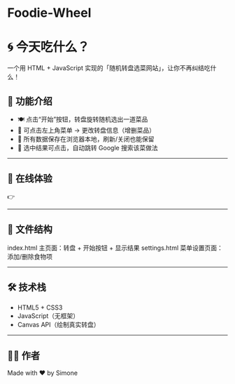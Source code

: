 # Foodie-Wheel
# 🌀 今天吃什么？

一个用 HTML + JavaScript 实现的「随机转盘选菜网站」，让你不再纠结吃什么！

## 🎯 功能介绍

- 🍽️ 点击“开始”按钮，转盘旋转随机选出一道菜品
- 🔁 可点击左上角菜单 → 更改转盘信息（增删菜品）
- 💾 所有数据保存在浏览器本地，刷新/关闭也能保留
- 🔎 选中结果可点击，自动跳转 Google 搜索该菜做法

---

## 🚀 在线体验

👉 

> 

---

## 📁 文件结构

index.html 主页面：转盘 + 开始按钮 + 显示结果
settings.html 菜单设置页面：添加/删除食物项

---

## 🛠️ 技术栈

- HTML5 + CSS3
- JavaScript（无框架）
- Canvas API（绘制真实转盘）

---

## 🧑‍🍳 作者

Made with ❤️ by Simone




